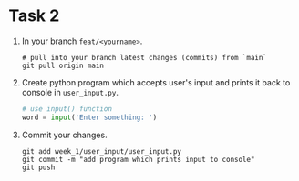 # Task 2
1. In your branch `feat/<yourname>`.
   ```shell
   # pull into your branch latest changes (commits) from `main`
   git pull origin main
   ```
2. Create python program which accepts user's input and prints it back to console in `user_input.py`.
   ```py
   # use input() function
   word = input('Enter something: ')
   ```
3. Commit your changes.
   ```shell
   git add week_1/user_input/user_input.py
   git commit -m "add program which prints input to console"
   git push
   ```

